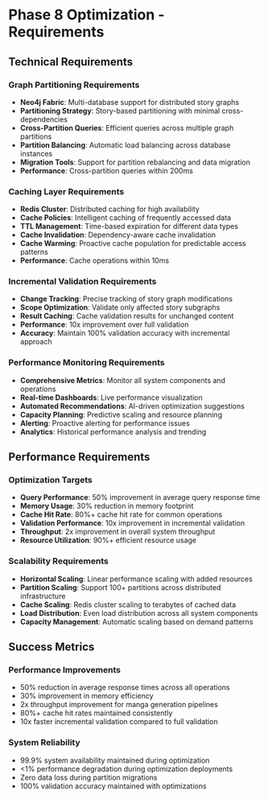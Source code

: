 # Phase 8 Optimization - Requirements

## Technical Requirements

### Graph Partitioning Requirements
- **Neo4j Fabric**: Multi-database support for distributed story graphs
- **Partitioning Strategy**: Story-based partitioning with minimal cross-dependencies
- **Cross-Partition Queries**: Efficient queries across multiple graph partitions
- **Partition Balancing**: Automatic load balancing across database instances
- **Migration Tools**: Support for partition rebalancing and data migration
- **Performance**: Cross-partition queries within 200ms

### Caching Layer Requirements
- **Redis Cluster**: Distributed caching for high availability
- **Cache Policies**: Intelligent caching of frequently accessed data
- **TTL Management**: Time-based expiration for different data types
- **Cache Invalidation**: Dependency-aware cache invalidation
- **Cache Warming**: Proactive cache population for predictable access patterns
- **Performance**: Cache operations within 10ms

### Incremental Validation Requirements
- **Change Tracking**: Precise tracking of story graph modifications
- **Scope Optimization**: Validate only affected story subgraphs
- **Result Caching**: Cache validation results for unchanged content
- **Performance**: 10x improvement over full validation
- **Accuracy**: Maintain 100% validation accuracy with incremental approach

### Performance Monitoring Requirements
- **Comprehensive Metrics**: Monitor all system components and operations
- **Real-time Dashboards**: Live performance visualization
- **Automated Recommendations**: AI-driven optimization suggestions
- **Capacity Planning**: Predictive scaling and resource planning
- **Alerting**: Proactive alerting for performance issues
- **Analytics**: Historical performance analysis and trending

## Performance Requirements

### Optimization Targets
- **Query Performance**: 50% improvement in average query response time
- **Memory Usage**: 30% reduction in memory footprint
- **Cache Hit Rate**: 80%+ cache hit rate for common operations
- **Validation Performance**: 10x improvement in incremental validation
- **Throughput**: 2x improvement in overall system throughput
- **Resource Utilization**: 90%+ efficient resource usage

### Scalability Requirements
- **Horizontal Scaling**: Linear performance scaling with added resources
- **Partition Scaling**: Support 100+ partitions across distributed infrastructure
- **Cache Scaling**: Redis cluster scaling to terabytes of cached data
- **Load Distribution**: Even load distribution across all system components
- **Capacity Management**: Automatic scaling based on demand patterns

## Success Metrics

### Performance Improvements
- 50% reduction in average response times across all operations
- 30% improvement in memory efficiency
- 2x throughput improvement for manga generation pipelines
- 80%+ cache hit rates maintained consistently
- 10x faster incremental validation compared to full validation

### System Reliability
- 99.9% system availability maintained during optimization
- <1% performance degradation during optimization deployments
- Zero data loss during partition migrations
- 100% validation accuracy maintained with optimizations